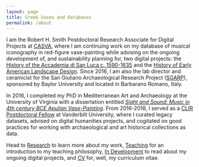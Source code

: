 ```yaml
---
layout: page
title: Greek Vases and Databases
permalink: /about
---
```


I am the Robert H. Smith Postdoctoral Research Associate for Digital Projects at [CASVA](https://www.nga.gov/research/casva.html), where I am continuing work on my database of musical iconography in red-figure vase-painting while advising on the ongoing development of, and sustainability planning for, two digital projects: the [History of the Accademia di San Luca c. 1590-1635](https://www.nga.gov/accademia/en/intro.html) and the [History of Early American Landscape Design](https://www.nga.gov/research/casva/research-projects/keywords-in-american-landscape-design.html). Since 2016, I am also the lab director and ceramicist for the San Giuliano Archaeological Research Project ([SGARP](http://www.baylor.edu/bic/index.php?id=940301)), sponsored by Baylor University and located in Barbarano Romano, Italy.

In 2016, I completed my PhD in Mediterranean Art and Archaeology at the University of Virginia with a dissertation entitled [_Sight and Sound: Music in 4th century BCE Apulian Vase-Painting_](http://dx.doi.org/10.18130/V3RG67). From 2016-2018, I served as a [CLIR Postdoctoral Fellow](https://www.clir.org/fellowships/postdoc/) at Vanderbilt University, where I curated legacy datasets, advised on digital humanities projects, and cogitated on good practices for working with archaeological and art historical collections as data.

Head to [Research](../research) to learn more about my work, [Teaching](../teaching) for an introduction to my teaching philosophy, [In Development](../dev) to read about my ongoing digital projects, and [CV](../cv) for, well, my curriculum vitae.
